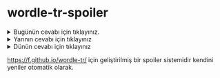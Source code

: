 # wordle-tr-spoiler

<details>
  <summary>Bugünün cevabı için tıklayınız.</summary>
  <br>
    <b> havva </b>
</details>

<details>
  <summary>Yarının cevabı için tıklayınız</summary>
  <br>
   <b> emaye </b>
</details>

<details>
  <summary>Dünün cevabı için tıklayınız </summary>
  <br>
  <b> semer </b>
</details>

https://f.github.io/wordle-tr/ için geliştirilmiş bir spoiler sistemidir kendini yeniler otomatik olarak.

